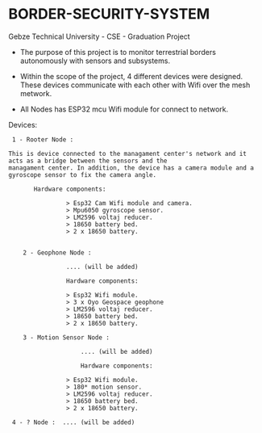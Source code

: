 # BORDER-SECURITY-SYSTEM
 Gebze Technical University  - CSE - Graduation Project
 
 - The purpose of this project is to monitor terrestrial borders autonomously with sensors and subsystems.
 
 - Within the scope of the project, 4 different devices were designed. These devices communicate with each other with 
 Wifi over the mesh metwork.
	
 - All Nodes has ESP32 mcu Wifi module for connect to network. 
	
Devices:
		
	 1 - Rooter Node :  
						
  	This is device connected to the managament center's network and it acts as a bridge between the sensors and the             		   managament center. In addition, the device has a camera module and a gyroscope sensor to fix the camera angle.
		
		   Hardware components:
					
					> Esp32 Cam Wifi module and camera.
					> Mpu6050 gyroscope sensor.
					> LM2596 voltaj reducer.
					> 18650 battery bed.
					> 2 x 18650 battery.
					
		
		2 - Geophone Node :
					
					.... (will be added)
					
					Hardware components:
					
					> Esp32 Wifi module.
					> 3 x Oyo Geospace geophone
					> LM2596 voltaj reducer.
					> 18650 battery bed.
					> 2 x 18650 battery.
					
		3 - Motion Sensor Node :
		
						.... (will be added)
						
						Hardware components:
					
					> Esp32 Wifi module.
					> 180* motion sensor.
					> LM2596 voltaj reducer.
					> 18650 battery bed.
					> 2 x 18650 battery.
					
	 4 - ? Node :  .... (will be added)
		
